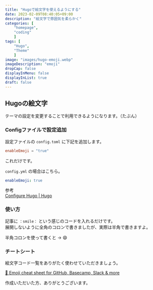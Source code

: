 ```yaml
---
title: "Hugoで絵文字を使えるようにする"
date: 2023-02-09T08:40:05+09:00
description: "絵文字で雰囲気を柔らかく"
categories: [
    "homepage",
    "coding"
    ]
tags: [
    "Hugo",
    "Theme"
    ]
image: "images/hugo-emoji.webp"
imageDescription: "emoji"
dropCap: false
displayInMenu: false
displayInList: true
draft: false
---
```

## Hugoの絵文字

テーマの設定を変更することで利用できるようになります。（たぶん）

### Configファイルで設定追加

設定ファイルの `config.toml` に下記を追加します。  

```toml
enableEmoji = "true"
```

これだけです。  

`config.yml` の場合はこちら。  

```yml
enableEmoji: true
```

参考  
[Configure Hugo | Hugo](https://gohugo.io/getting-started/configuration/#enableemoji)  


### 使い方

記事に `：smile：` という感じのコードを入れるだけです。  
展開しないように全角のコロンで書きましたが、実際は半角で書きますよ。  

半角コロンを使って書くと → :smile:  

### チートシート

絵文字コード一覧をありがたく使わせていただきましょう。  

[🎁 Emoji cheat sheet for GitHub, Basecamp, Slack & more](https://www.webfx.com/tools/emoji-cheat-sheet/)  

作成いただいた方、ありがとうございます。  

